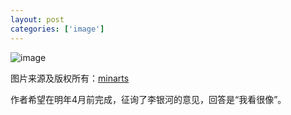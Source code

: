 ```yaml
---
layout: post
categories: ['image']
---
```


![image](http://fangming.li/wimgs/blog/wang_xiaobo_statue.jpg)

图片来源及版权所有：[minarts](http://hi.baidu.com/zmarts)

作者希望在明年4月前完成，征询了李银河的意见，回答是“我看很像”。